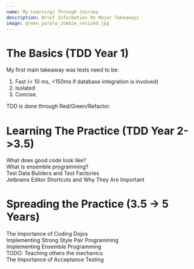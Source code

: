 ```yaml
---
name: My Learnings Through Journey
description: Brief Information On Major Takeaways
image: green_purple_zombie_resized.jpg
---
```

   
# The Basics (TDD Year 1)
   
My first main takeaway was tests need to be:

1. Fast (< 10 ms, <150ms if database integration is involved)    
2. Isolated  
3. Concise.  

TDD is done through Red/Green/Refactor.  

# Learning The Practice (TDD Year 2->3.5)  

What does good code look like?  
What is ensemble programming?  
Test Data Builders and Test Factories  
Jetbrains Editor Shortcuts and Why They Are Important  

# Spreading the Practice (3.5 -> 5 Years)  

The Importance of Coding Dojos  
Implementing Strong Style Pair Programming  
Implementing Ensemble Programming  
TODO: Teaching others the mechanics  
The Importance of Acceptance Testing  
